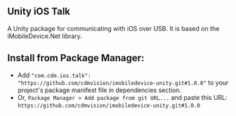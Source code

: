 ## Unity iOS Talk

A Unity package for communicating with iOS over USB. It is based on the iMobileDevice.Net library.

## Install from Package Manager:
* Add `"com.cdm.ios.talk": "https://github.com/cdmvision/imobiledevice-unity.git#1.0.0"` to your project's package manifest file in dependencies section.
* Or, `Package Manager > Add package from git URL...` and paste this URL: `https://github.com/cdmvision/imobiledevice-unity.git#1.0.0`